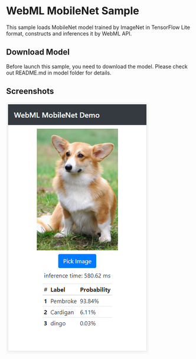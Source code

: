 WebML MobileNet Sample
======
This sample loads MobileNet model trained by ImageNet in TensorFlow Lite format, constructs and inferences it by WebML API.

Download Model
-----------
Before launch this sample, you need to download the model. Please check out README.md in model folder for details.

Screenshots
-----------
![screenshot](screenshot.png)